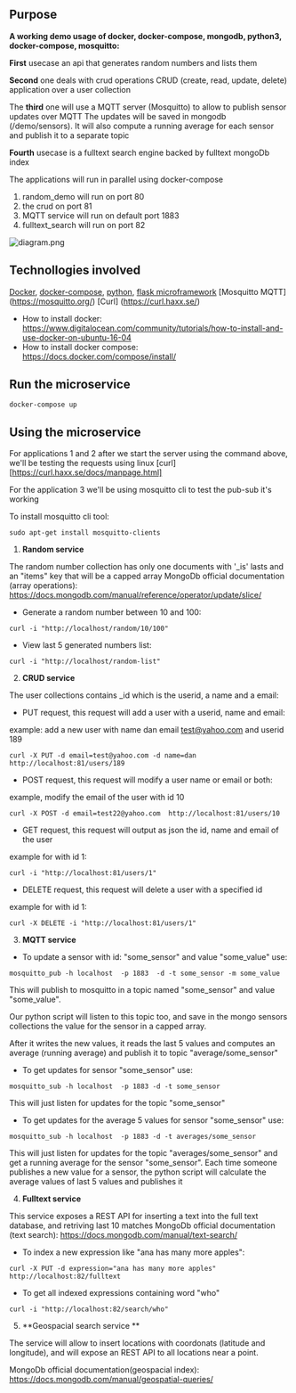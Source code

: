 ## Purpose

**A working demo usage of docker, docker-compose, mongodb, python3, docker-compose, mosquitto:**

**First** usecase an api that generates random numbers and lists them

**Second** one deals with crud operations CRUD (create, read, update, delete) 
application over a user collection

The **third** one will use a MQTT server (Mosquitto) to allow to publish sensor updates over MQTT
The updates will be saved in mongodb (/demo/sensors). It will also compute a running average 
for each sensor and publish it to a separate topic

**Fourth** usecase is a fulltext search engine backed by fulltext mongoDb index

The applications will run in parallel using docker-compose

1. random_demo will run on port 80
2. the crud on port 81
3. MQTT service will run on default port 1883
4. fulltext_search will run on port 82

![diagram.png](https://github.com/danionescu0/docker-flask-mongodb-example/blob/master/resources/diagram.png)

## Technollogies involved
[Docker](https://opensource.com/resources/what-docker), [docker-compose](https://docs.docker.com/compose/), 
[python](https://www.python.org/doc/essays/blurb/), 
[flask microframework](http://flask.pocoo.org/)
[Mosquitto MQTT] (https://mosquitto.org/)
[Curl] (https://curl.haxx.se/)

* How to install docker: https://www.digitalocean.com/community/tutorials/how-to-install-and-use-docker-on-ubuntu-16-04
* How to install docker compose: https://docs.docker.com/compose/install/



## Run the microservice
````
docker-compose up
````

## Using the microservice
For applications 1 and 2 after we start the server using the command above, we'll be testing 
the requests using linux [curl][https://curl.haxx.se/docs/manpage.html]

For the application 3 we'll be using mosquitto cli to test the pub-sub it's working

To install mosquitto cli tool:
````
sudo apt-get install mosquitto-clients
````


1) **Random service**

The random number collection has only one documents with '_is' lasts
and an "items" key that will be a capped array
MongoDb official documentation (array operations): https://docs.mongodb.com/manual/reference/operator/update/slice/
* Generate a random number between 10 and 100: 
````
curl -i "http://localhost/random/10/100"
````

* View last 5 generated numbers list: 

````
curl -i "http://localhost/random-list"
````

2) **CRUD service**

The user collections contains _id which is the userid, a name and a email:


* PUT request, this request will add a user with a userid, name and email:

example: add a new user with name dan email test@yahoo.com and userid 189
````
curl -X PUT -d email=test@yahoo.com -d name=dan http://localhost:81/users/189
````

* POST request, this request will modify a user name or email or both:

example, modify the email of the user with id 10

````
curl -X POST -d email=test22@yahoo.com  http://localhost:81/users/10

````

* GET request, this request will output as json the id, name and email of the user

example for with id 1:
````
curl -i "http://localhost:81/users/1"
````

* DELETE request, this request will delete a user with a specified id

example for with id 1:
````
curl -X DELETE -i "http://localhost:81/users/1"
````

3) **MQTT service**

* To update a sensor with id: "some_sensor" and value "some_value" use:

````
mosquitto_pub -h localhost  -p 1883  -d -t some_sensor -m some_value
````
This will publish to mosquitto in a topic named "some_sensor" and value "some_value".

Our python script will listen to this topic too, and save in the mongo sensors collections
the value for the sensor in a capped array.

After it writes the new values, it reads the last 5 values and computes an average (running average)
and publish it to topic "average/some_sensor"

* To get updates for sensor "some_sensor" use:
````
mosquitto_sub -h localhost  -p 1883 -d -t some_sensor
````
This will just listen for updates for the topic "some_sensor"

* To get updates for the average 5 values for sensor "some_sensor" use:
````
mosquitto_sub -h localhost  -p 1883 -d -t averages/some_sensor
````

This will just listen for updates for the topic "averages/some_sensor" and get a running average 
for the sensor "some_sensor". Each time someone publishes a new value for a sensor, the 
python script will calculate the average values of last 5 values and publishes it


4) **Fulltext service**

This service exposes a REST API for inserting a text into the full text database, and retriving last 10 matches
MongoDb official documentation (text search): https://docs.mongodb.com/manual/text-search/
* To index a new expression like "ana has many more apples":
````
curl -X PUT -d expression="ana has many more apples"  http://localhost:82/fulltext
````

* To get all indexed expressions containing word "who"
````
curl -i "http://localhost:82/search/who"
````

5) **Geospacial search service **

The service will allow to insert locations with coordonats (latitude and longitude), and will expose an REST API
to all locations near a point.

MongoDb official documentation(geospacial index): https://docs.mongodb.com/manual/geospatial-queries/
